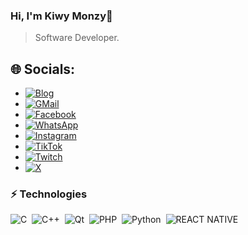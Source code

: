 ### Hi, I'm Kiwy Monzy👋
>Software Developer.

## 🌐 Socials:
- [![Blog](https://img.shields.io/badge/Blog-%2300FF00.svg?logo=Blog&logoColor=white)](https://kiwymonzy.web.app)
- [![GMail](https://img.shields.io/badge/GMail-%23FF0000.svg?logo=GMail&logoColor=white)](kiwymonzy9137@gmail.com)
- [![Facebook](https://img.shields.io/badge/Facebook-%231877F2.svg?logo=Facebook&logoColor=white)](https://facebook.com/2.0kiwy) 
- [![WhatsApp](https://img.shields.io/badge/WhatsApp-%25D366.svg?logo=WhatsApp&logoColor=white)](https://wa.me/+255737205292) 
- [![Instagram](https://img.shields.io/badge/Instagram-%23E4405F.svg?logo=Instagram&logoColor=white)](https://instagram.com/2.0kiwy) 
- [![TikTok](https://img.shields.io/badge/TikTok-%23000000.svg?logo=TikTok&logoColor=white)](https://tiktok.com/@kiwymonzy) 
- [![Twitch](https://img.shields.io/badge/Twitch-%239146FF.svg?logo=Twitch&logoColor=white)](https://twitch.tv/kiwymonzy) 
- [![X](https://img.shields.io/badge/X-black.svg?logo=X&logoColor=white)](https://x.com/kiwymonzy) 

### ⚡ Technologies  

![C](https://img.shields.io/badge/C-24292e?style=flat-square&logo=c&labelColor=24292e&color=474d56)&nbsp;
![C++](https://img.shields.io/badge/C++-24292e?style=flat-square&logo=c%2B%2B&labelColor=24292e&color=474d56)&nbsp;
![Qt](https://img.shields.io/badge/Qt-24292e?style=flat-square&logo=Qt&labelColor=24292e&color=474d56)&nbsp;
![PHP](https://img.shields.io/badge/PHP-24292e?style=flat-square&logo=php&labelColor=24292e&color=474d56)&nbsp;
![Python](https://img.shields.io/badge/Python-24292e?style=flat-square&logo=python&labelColor=24292e&color=474d56)&nbsp;
![REACT NATIVE](https://img.shields.io/badge/REACT-NATIVE-24292e?style=flat-square&logo=react&labelColor=24292e&color=474d56)&nbsp;
